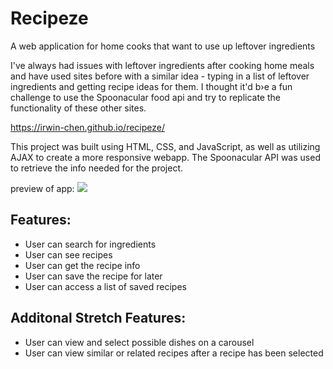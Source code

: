 # Recipeze

A web application for home cooks that want to use up leftover ingredients

I've always had issues with leftover ingredients after cooking home meals and have used sites before with a similar idea - typing in a list of leftover ingredients and getting recipe ideas for them. I thought it'd b›e a fun challenge to use the Spoonacular food api and try to replicate the functionality of these other sites.

https://irwin-chen.github.io/recipeze/

This project was built using HTML, CSS, and JavaScript, as well as utilizing AJAX to create a more responsive webapp. The Spoonacular API was used to retrieve the info needed for the project.

preview of app:
![](./images/preview.gif)

Features:
-
- User can search for ingredients
- User can see recipes
- User can get the recipe info
- User can save the recipe for later
- User can access a list of saved recipes

Additonal Stretch Features:
-
- User can view and select possible dishes on a carousel
- User can view similar or related recipes after a recipe has been selected

